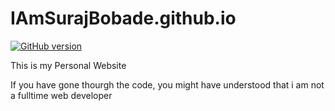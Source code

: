 # IAmSurajBobade.github.io

[![GitHub version](https://badge.fury.io/gh/iamsurajbobade%2Fiamsurajbobade.github.io.svg)](https://badge.fury.io/gh/iamsurajbobade%2Fiamsurajbobade.github.io)

This is my Personal Website

If you have gone thourgh the code, you might have understood that i am not a fulltime web developer

